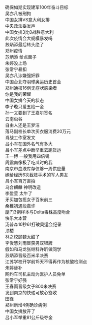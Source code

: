 确保如期实现建军100年奋斗目标  
吴亦凡被刑拘  
中国女排VS意大利女排  
中央政法委发声  
中国女排3比0战胜意大利  
此次疫情会大规模暴发吗  
苏炳添最后转头绝了  
郑州疫情  
苏炳添 给点面子  
朱婷没上场  
张常宁暴扣  
吴亦凡涉嫌强奸罪  
中国台北夺羽球奥运历史首金  
郑州通报16例无症状感染者  
你是我的荣耀  
中国女排今天的状态  
李子璇只爱五险一金  
孙一文要到了王嘉尔签名  
云南虫谷  
自由人还是王梦洁  
落马副校长单次买衣服消费20万元  
肖战工作室发文  
吕小军在国外名气有多大  
吕小军差点中断举重去跑货运  
王一博 一般我用四倍镜  
周震南像极了吃瓜时的我  
南京市血液库存仅够一周供应量  
嫁给经历6次截肢手术的军人男友  
吕小军百万直拍  
乌合麒麟 神明改造  
李盈莹 太牛了  
牙买加包揽女子百米前三  
桑稚初遇段嘉许  
厦门3例样本与Delta毒株高度吻合  
快乐大本营  
汤普森10秒61打破奥运会纪录  
顶楼  
林之校顾魏太甜了  
李俊慧刘雨辰获男双银牌  
假如和马龙张继科许昕做同学  
苏炳添晋级百米半决赛  
江苏学校开学前15天不得再作为核酸检测点  
朱婷替补  
网约车司机主动为医护人员免单  
张常宁好强  
王春雨晋级女子800米决赛  
发到南京的快递可放心签收  
田径  
郑州新增4例确诊病例  
中国女排放开了  
吕小军举重81公斤级夺金  
